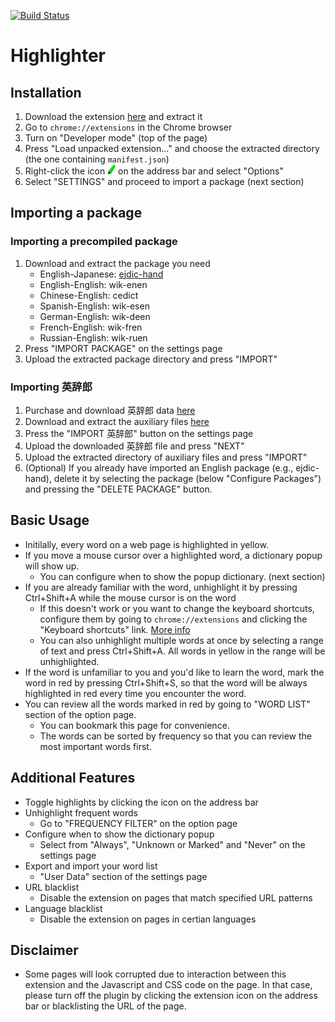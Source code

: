 [![Build Status](https://travis-ci.com/yuichiro-s/popup-dict.svg?branch=master)](https://travis-ci.com/yuichiro-s/popup-dict)

# Highlighter

## Installation

1. Download the extension [here](https://github.com/yuichiro-s/popup-dict/releases/download/0.1.1/build.tar.gz)
and extract it
3. Go to `chrome://extensions` in the Chrome browser
4. Turn on "Developer mode" (top of the page)
5. Press "Load unpacked extension..." and choose the extracted directory (the one containing `manifest.json`)
6. Right-click the icon
![logo](https://raw.githubusercontent.com/yuichiro-s/popup-dict/master/app/images/icon16.png)
on the address bar and select "Options"
6. Select "SETTINGS" and proceed to import a package (next section)

## Importing a package

### Importing a precompiled package

1. Download and extract the package you need
   - English-Japanese: [ejdic-hand](https://drive.google.com/open?id=1zYrwpSTWYWmZIZIVtaXI4y8IQrUK-Q5R)
   - English-English: wik-enen
   - Chinese-English: cedict
   - Spanish-English: wik-esen
   - German-English: wik-deen
   - French-English: wik-fren
   - Russian-English: wik-ruen
2. Press "IMPORT PACKAGE" on the settings page
3. Upload the extracted package directory and press "IMPORT"

### Importing 英辞郎

1. Purchase and download 英辞郎 data [here](https://booth.pm/ja/items/777563)
2. Download and extract the auxiliary files [here](https://drive.google.com/open?id=1Vz8jncKpcZ0UNh0ycG_xqoRO-AjdVaYO)
3. Press the "IMPORT 英辞郎" button on the settings page
4. Upload the downloaded 英辞郎 file and press "NEXT"
4. Upload the extracted directory of auxiliary files and press "IMPORT"
6. (Optional) If you already have imported an English package (e.g., ejdic-hand), delete it by selecting the package (below "Configure Packages") and pressing the "DELETE PACKAGE" button.

## Basic Usage

- Initilally, every word on a web page is highlighted in yellow.
- If you move a mouse cursor over a highlighted word, a dictionary popup will show up.
  - You can configure when to show the popup dictionary. (next section)
- If you are already familiar with the word, unhighlight it by pressing Ctrl+Shift+A while the mouse cursor is on the word
  - If this doesn't work or you want to change the keyboard shortcuts, configure them by going to `chrome://extensions` and clicking the "Keyboard shortcuts" link. [More info](https://lifehacker.com/add-custom-keyboard-shortcuts-to-chrome-extensions-for-1595322121)
  - You can also unhighlight multiple words at once by selecting a range of text and press Ctrl+Shift+A. All words in yellow in the range will be unhighlighted.
- If the word is unfamiliar to you and you'd like to learn the word, mark the word in red by pressing Ctrl+Shift+S, so that the word will be always highlighted in red every time you encounter the word.
- You can review all the words marked in red by going to "WORD LIST" section of the option page.
  - You can bookmark this page for convenience.
  - The words can be sorted by frequency so that you can review the most important words first.

## Additional Features

- Toggle highlights by clicking the icon on the address bar
- Unhighlight frequent words
  - Go to "FREQUENCY FILTER" on the option page
- Configure when to show the dictionary popup
  - Select from "Always", "Unknown or Marked" and "Never" on the settings page
- Export and import your word list
  - "User Data" section of the settings page
- URL blacklist
  - Disable the extension on pages that match specified URL patterns
- Language blacklist
  - Disable the extension on pages in certian languages

## Disclaimer

- Some pages will look corrupted due to interaction between this extension and the Javascript and CSS code on the page. In that case, please turn off the plugin by clicking the extension icon on the address bar or blacklisting the URL of the page.